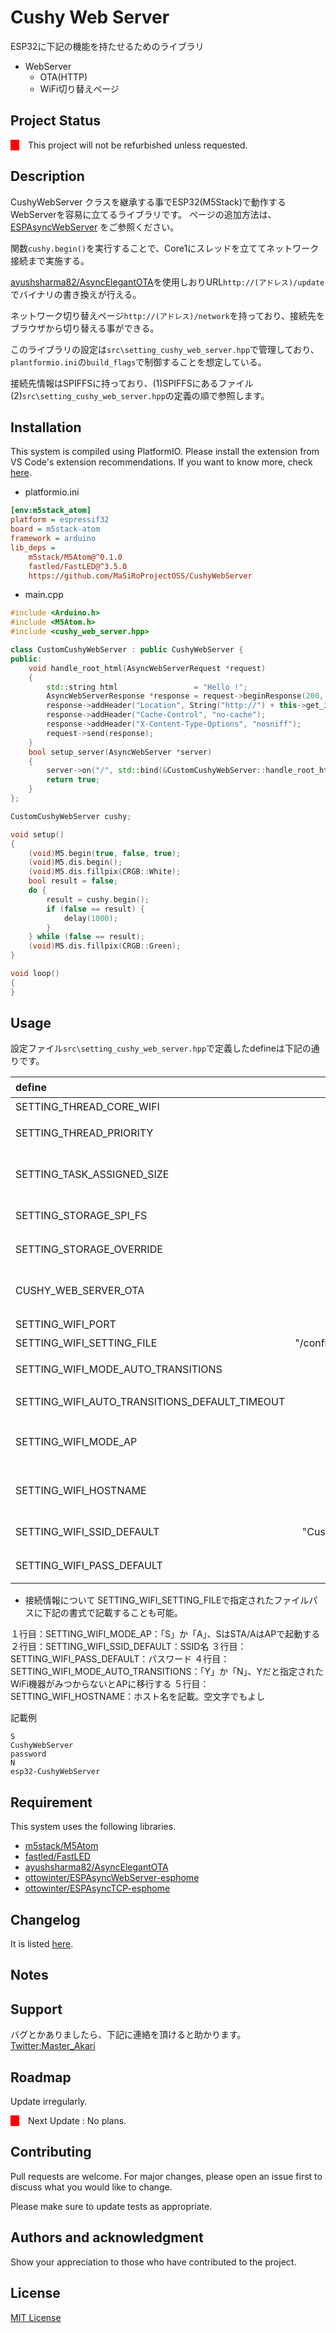 # Cushy Web Server

ESP32に下記の機能を持たせるためのライブラリ

* WebServer
  * OTA(HTTP)
  * WiFi切り替えページ

## Project Status

<div style="display: flex">
    <div style="width:1em; background-color: red;margin-right:1em;"></div>
    <span style="">This project will not be refurbished unless requested.</span>
</div>

## Description

CushyWebServer クラスを継承する事でESP32(M5Stack)で動作する WebServerを容易に立てるライブラリです。
ページの追加方法は、[ESPAsyncWebServer](https://github.com/me-no-dev/ESPAsyncWebServer) をご参照ください。

関数```cushy.begin()```を実行することで、Core1にスレッドを立ててネットワーク接続まで実施する。

[ayushsharma82/AsyncElegantOTA](https://github.com/ayushsharma82/AsyncElegantOTA)を使用しおりURL```http://(アドレス)/update```でバイナリの書き換えが行える。

ネットワーク切り替えページ```http://(アドレス)/network```を持っており、接続先をブラウザから切り替える事ができる。

このライブラリの設定は```src\setting_cushy_web_server.hpp```で管理しており、```plantformio.ini```の```build_flags```で制御することを想定している。


接続先情報はSPIFFSに持っており、(1)SPIFFSにあるファイル(2)```src\setting_cushy_web_server.hpp```の定義の順で参照します。


## Installation

This system is compiled using PlatformIO. Please install the extension from VS Code's extension recommendations. If you want to know more, check [here](https://docs.platformio.org/en/latest/).

* platformio.ini

```ini
[env:m5stack_atom]
platform = espressif32
board = m5stack-atom
framework = arduino
lib_deps =
	m5stack/M5Atom@^0.1.0
	fastled/FastLED@^3.5.0
	https://github.com/MaSiRoProjectOSS/CushyWebServer
```

* main.cpp

```c++
#include <Arduino.h>
#include <M5Atom.h>
#include <cushy_web_server.hpp>

class CustomCushyWebServer : public CushyWebServer {
public:
    void handle_root_html(AsyncWebServerRequest *request)
    {
        std::string html                 = "Hello !";
        AsyncWebServerResponse *response = request->beginResponse(200, "text/plain; charset=utf-8", html.c_str());
        response->addHeader("Location", String("http://") + this->get_ip().toString());
        response->addHeader("Cache-Control", "no-cache");
        response->addHeader("X-Content-Type-Options", "nosniff");
        request->send(response);
    }
    bool setup_server(AsyncWebServer *server)
    {
        server->on("/", std::bind(&CustomCushyWebServer::handle_root_html, this, std::placeholders::_1));
        return true;
    }
};

CustomCushyWebServer cushy;

void setup()
{
    (void)M5.begin(true, false, true);
    (void)M5.dis.begin();
    (void)M5.dis.fillpix(CRGB::White);
    bool result = false;
    do {
        result = cushy.begin();
        if (false == result) {
            delay(1000);
        }
    } while (false == result);
    (void)M5.dis.fillpix(CRGB::Green);
}

void loop()
{
}
```

## Usage

設定ファイル```src\setting_cushy_web_server.hpp```で定義したdefineは下記の通りです。

| define                                        |            デフォルト値 | 定義                                                                                                               |
| :-------------------------------------------- | ----------------------: | :----------------------------------------------------------------------------------------------------------------- |
| SETTING_THREAD_CORE_WIFI                      |                     (1) | スレッドを動作させているCore番号                                                                                   |
| SETTING_THREAD_PRIORITY                       |                     (5) | スレッドのプライオリティ(値が小さいほど優先度が低い)                                                               |
| SETTING_TASK_ASSIGNED_SIZE                    |              (4096 * 2) | スレッドのサイズ<br>スレッドの容量不足で落ちる場合は増やしてください。                                             |
| SETTING_STORAGE_SPI_FS                        |                     (1) | (1)の場合はSPIFFSに接続先情報を保持し、再起動時はそのファイルを参照する。                                          |
| SETTING_STORAGE_OVERRIDE                      |                     (0) | (1)の場合は起動時にSPIFFSの値を無視してバイナリの情報で上書きする。                                                |
| CUSHY_WEB_SERVER_OTA                          |                     (1) | (1)の場合は```http://(アドレス)/update```でOTA機能が使用可能。<br>OTAを使わない場合などに切り離せる。              |
| SETTING_WIFI_PORT                             |                    (80) | WebServerのポート番号                                                                                              |
| SETTING_WIFI_SETTING_FILE                     | "/config/info_wifi.ini" | SPIFFSの保存先パス                                                                                                 |
| SETTING_WIFI_MODE_AUTO_TRANSITIONS            |                 (false) | STAで動作中に指示されたWiFi機器が見つからない場合、自動でAPへ移行するフラグ                                        |
| SETTING_WIFI_AUTO_TRANSITIONS_DEFAULT_TIMEOUT |             (60 * 1000) | SETTING_WIFI_MODE_AUTO_TRANSITIONSが(true)の場合のWiFi機器の探索時間                                               |
| SETTING_WIFI_MODE_AP                          |                  (true) | (true)の場合はAPで起動する。(false)の場合はSTAで起動する。<br>SPIFFSにファイルがない場合に動作する                 |
| SETTING_WIFI_HOSTNAME                         |                      "" | 端末名を指定できる。空文字の場合はデフォルト値(esp32-固有番号)を使用する。<br>SPIFFSにファイルがない場合に動作する |
| SETTING_WIFI_SSID_DEFAULT                     |        "CushyWebServer" | SSIDの名前<br>SPIFFSにファイルがない場合に動作する                                                                 |
| SETTING_WIFI_PASS_DEFAULT                     |              "password" | パスワード<br>SPIFFSにファイルがない場合に動作する                                                                 |

* 接続情報について
SETTING_WIFI_SETTING_FILEで指定されたファイルパスに下記の書式で記載することも可能。

１行目：SETTING_WIFI_MODE_AP：「S」か「A」、SはSTA/AはAPで起動する
２行目：SETTING_WIFI_SSID_DEFAULT：SSID名
３行目：SETTING_WIFI_PASS_DEFAULT：パスワード
４行目：SETTING_WIFI_MODE_AUTO_TRANSITIONS：「Y」か「N」、Yだと指定されたWiFi機器がみつからないとAPに移行する
５行目：SETTING_WIFI_HOSTNAME：ホスト名を記載。空文字でもよし

記載例

```file
S
CushyWebServer
password
N
esp32-CushyWebServer
```

## Requirement

This system uses the following libraries.

* [m5stack/M5Atom](https://github.com/m5stack/M5Atom?utm_source=platformio&utm_medium=piohome)
* [fastled/FastLED](https://github.com/Makuna/NeoPixelBus?utm_source=platformio&utm_medium=piohome)
* [ayushsharma82/AsyncElegantOTA](https://github.com/ayushsharma82/AsyncElegantOTA)
* [ottowinter/ESPAsyncWebServer-esphome](https://registry.platformio.org/libraries/ottowinter/ESPAsyncWebServer-esphome)
* [ottowinter/ESPAsyncTCP-esphome](https://registry.platformio.org/libraries/ottowinter/ESPAsyncTCP-esphome)


## Changelog

It is listed [here](./Changelog).

## Notes


## Support

バグとかありましたら、下記に連絡を頂けると助かります。
[Twitter:Master_Akari](https://twitter.com/Master_Akari)

## Roadmap

Update irregularly.

<div style="display: flex">
    <div style="width:1em; background-color: red;margin-right:1em;"></div>
    <span style="">Next Update&nbsp;:&nbsp; </span>
    <span style="">No plans.</span>
</div>


## Contributing

Pull requests are welcome. For major changes, please open an issue first
to discuss what you would like to change.

Please make sure to update tests as appropriate.

## Authors and acknowledgment

Show your appreciation to those who have contributed to the project.

## License

[MIT License](./LICENSE)
